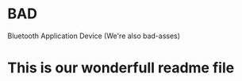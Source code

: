 # BAD
Bluetooth Application Device (We're also bad-asses)

<h1> This is our wonderfull readme file </h1>
